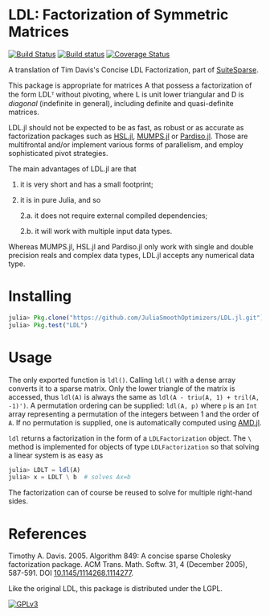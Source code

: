 # LDL: Factorization of Symmetric Matrices

[![Build Status](https://travis-ci.org/JuliaSmoothOptimizers/LDL.jl.svg?branch=master)](https://travis-ci.org/JuliaSmoothOptimizers/LDL.jl)
[![Build status](https://ci.appveyor.com/api/projects/status/eyyrgo7qg7uxbvxm/branch/master?svg=true)](https://ci.appveyor.com/project/dpo/ldl-jl/branch/master)
[![Coverage Status](https://coveralls.io/repos/github/JuliaSmoothOptimizers/LDL.jl/badge.svg)](https://coveralls.io/github/JuliaSmoothOptimizers/LDL.jl)

A translation of Tim Davis's Concise LDL Factorization, part of [SuiteSparse](http://faculty.cse.tamu.edu/davis/suitesparse.html).

This package is appropriate for matrices A that possess a factorization of the
form LDLᵀ without pivoting, where L is unit lower triangular and D is *diagonal* (indefinite in general), including definite and quasi-definite matrices.

LDL.jl should not be expected to be as fast, as robust or as accurate as factorization
packages such as [HSL.jl](https://github.com/JuliaSmoothOptimizers/HSL.jl), [MUMPS.jl](https://github.com/JuliaSmoothOptimizers/MUMPS.jl) or [Pardiso.jl](https://github.com/JuliaSparse/Pardiso.jl).
Those are multifrontal and/or implement various forms of parallelism, and
employ sophisticated pivot strategies.

The main advantages of LDL.jl are that

1. it is very short and has a small footprint;
2. it is in pure Julia, and so

   2.a. it does not require external compiled dependencies;

   2.b. it will work with multiple input data types.

Whereas MUMPS.jl, HSL.jl and Pardiso.jl only work with single and double precision
reals and complex data types, LDL.jl accepts any numerical data type.

# Installing

```julia
julia> Pkg.clone("https://github.com/JuliaSmoothOptimizers/LDL.jl.git")
julia> Pkg.test("LDL")
```

# Usage

The only exported function is `ldl()`.
Calling `ldl()` with a dense array converts it to a sparse matrix.
Only the lower triangle of the matrix is accessed, thus `ldl(A)` is always
the same as `ldl(A - triu(A, 1) + tril(A, -1)')`.
A permutation ordering can be supplied: `ldl(A, p)` where `p` is an `Int`
array representing a permutation of the integers between 1 and the order
of `A`.
If no permutation is supplied, one is automatically computed using [AMD.jl](https://github.com/JuliaSmoothOptimizers/AMD.jl).

`ldl` returns a factorization in the form of a `LDLFactorization` object.
The `\` method is implemented for objects of type `LDLFactorization` so that
solving a linear system is as easy as
```julia
julia> LDLT = ldl(A)
julia> x = LDLT \ b  # solves Ax=b
```
The factorization can of course be reused to solve for multiple right-hand
sides.

# References

Timothy A. Davis. 2005. Algorithm 849: A concise sparse Cholesky factorization package. ACM Trans. Math. Softw. 31, 4 (December 2005), 587-591. DOI [10.1145/1114268.1114277](http://dx.doi.org/10.1145/1114268.1114277).

Like the original LDL, this package is distributed under the LGPL.

[![GPLv3](http://www.gnu.org/graphics/lgplv3-88x31.png)](http://www.gnu.org/licenses/lgpl.html "LGPLv3")
